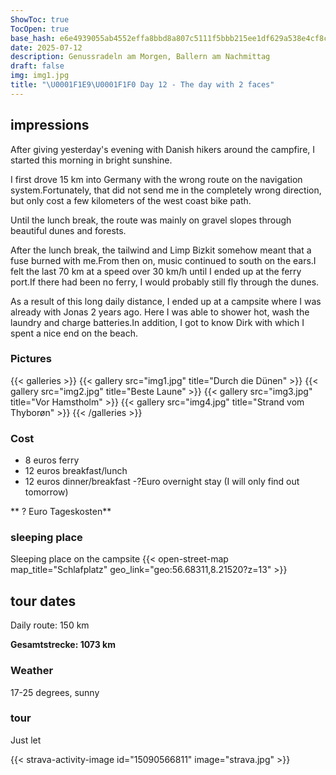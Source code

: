 ```yaml
---
ShowToc: true
TocOpen: true
base_hash: e6e4939055ab4552effa8bbd8a807c5111f5bbb215ee1df629a538e4cf8c904c
date: 2025-07-12
description: Genussradeln am Morgen, Ballern am Nachmittag
draft: false
img: img1.jpg
title: "\U0001F1E9\U0001F1F0 Day 12 - The day with 2 faces"
---
```


## impressions
After giving yesterday's evening with Danish hikers around the campfire, I started this morning in bright sunshine.

I first drove 15 km into Germany with the wrong route on the navigation system.Fortunately, that did not send me in the completely wrong direction, but only cost a few kilometers of the west coast bike path.

Until the lunch break, the route was mainly on gravel slopes through beautiful dunes and forests.

After the lunch break, the tailwind and Limp Bizkit somehow meant that a fuse burned with me.From then on, music continued to south on the ears.I felt the last 70 km at a speed over 30 km/h until I ended up at the ferry port.If there had been no ferry, I would probably still fly through the dunes.

As a result of this long daily distance, I ended up at a campsite where I was already with Jonas 2 years ago.
Here I was able to shower hot, wash the laundry and charge batteries.In addition, I got to know Dirk with which I spent a nice end on the beach.

### Pictures
{{< galleries >}}
{{< gallery src="img1.jpg" title="Durch die Dünen" >}}
{{< gallery src="img2.jpg" title="Beste Laune" >}}
{{< gallery src="img3.jpg" title="Vor Hamstholm" >}}
{{< gallery src="img4.jpg" title="Strand vom Thyborøn" >}}
{{< /galleries >}}

### Cost
- 8 euros ferry
- 12 euros breakfast/lunch
- 12 euros dinner/breakfast
-?Euro overnight stay (I will only find out tomorrow)

** ? Euro Tageskosten**

### sleeping place
Sleeping place on the campsite
{{< open-street-map map_title="Schlafplatz" geo_link="geo:56.68311,8.21520?z=13" >}}

## tour dates
Daily route: 150 km

**Gesamtstrecke: 1073 km**

### Weather
17-25 degrees, sunny

### tour
Just let

{{< strava-activity-image id="15090566811" image="strava.jpg" >}}